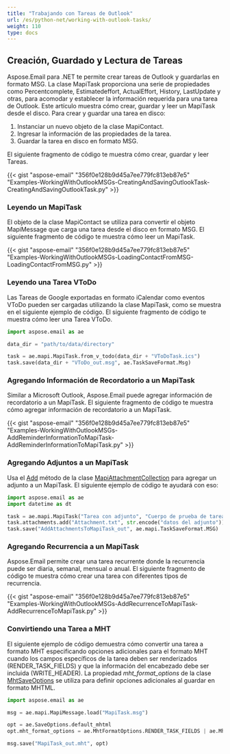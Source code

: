 ```yaml
---
title: "Trabajando con Tareas de Outlook"
url: /es/python-net/working-with-outlook-tasks/
weight: 110
type: docs
---
```


## **Creación, Guardado y Lectura de Tareas**
Aspose.Email para .NET te permite crear tareas de Outlook y guardarlas en formato MSG. La clase MapiTask proporciona una serie de propiedades como Percentcomplete, Estimatedeffort, ActualEffort, History, LastUpdate y otras, para acomodar y establecer la información requerida para una tarea de Outlook. Este artículo muestra cómo crear, guardar y leer un MapiTask desde el disco. Para crear y guardar una tarea en disco:

1. Instanciar un nuevo objeto de la clase MapiContact.
1. Ingresar la información de las propiedades de la tarea.
1. Guardar la tarea en disco en formato MSG.

El siguiente fragmento de código te muestra cómo crear, guardar y leer Tareas.

{{< gist "aspose-email" "356f0e128b9d45a7ee779fc813eb87e5" "Examples-WorkingWithOutlookMSGs-CreatingAndSavingOutlookTask-CreatingAndSavingOutlookTask.py" >}}
### **Leyendo un MapiTask**
El objeto de la clase MapiContact se utiliza para convertir el objeto MapiMessage que carga una tarea desde el disco en formato MSG. El siguiente fragmento de código te muestra cómo leer un MapiTask.

{{< gist "aspose-email" "356f0e128b9d45a7ee779fc813eb87e5" "Examples-WorkingWithOutlookMSGs-LoadingContactFromMSG-LoadingContactFromMSG.py" >}}
### **Leyendo una Tarea VToDo**
Las Tareas de Google exportadas en formato iCalendar como eventos VToDo pueden ser cargadas utilizando la clase MapiTask, como se muestra en el siguiente ejemplo de código. El siguiente fragmento de código te muestra cómo leer una Tarea VToDo.

```py
import aspose.email as ae

data_dir = "path/to/data/directory"

task = ae.mapi.MapiTask.from_v_todo(data_dir + "VToDoTask.ics")
task.save(data_dir + "VToDo_out.msg", ae.TaskSaveFormat.Msg)
```
### **Agregando Información de Recordatorio a un MapiTask**
Similar a Microsoft Outlook, Aspose.Email puede agregar información de recordatorio a un MapiTask. El siguiente fragmento de código te muestra cómo agregar información de recordatorio a un MapiTask.

{{< gist "aspose-email" "356f0e128b9d45a7ee779fc813eb87e5" "Examples-WorkingWithOutlookMSGs-AddReminderInformationToMapiTask-AddReminderInformationToMapiTask.py" >}}

### **Agregando Adjuntos a un MapiTask**

Usa el [Add](https://reference.aspose.com/email/net/aspose.email.mapi/mapiattachmentcollection/add/#add) método de la clase [MapiAttachmentCollection](https://reference.aspose.com/email/net/aspose.email.mapi/mapiattachmentcollection/#mapiattachmentcollection-class) para agregar un adjunto a un MapiTask. El siguiente ejemplo de código te ayudará con eso:

```python
import aspose.email as ae
import datetime as dt

task = ae.mapi.MapiTask("Tarea con adjunto", "Cuerpo de prueba de tarea con adjunto", dt.datetime.now(), dt.datetime.now());
task.attachments.add("Attachment.txt", str.encode("datos del adjunto"))
task.save("AddAttachmentsToMapiTask_out", ae.mapi.TaskSaveFormat.MSG)
```

### **Agregando Recurrencia a un MapiTask**
Aspose.Email permite crear una tarea recurrente donde la recurrencia puede ser diaria, semanal, mensual o anual. El siguiente fragmento de código te muestra cómo crear una tarea con diferentes tipos de recurrencia.

{{< gist "aspose-email" "356f0e128b9d45a7ee779fc813eb87e5" "Examples-WorkingWithOutlookMSGs-AddRecurrenceToMapiTask-AddRecurrenceToMapiTask.py" >}}

### **Convirtiendo una Tarea a MHT**

El siguiente ejemplo de código demuestra cómo convertir una tarea a formato MHT especificando opciones adicionales para el formato MHT cuando los campos específicos de la tarea deben ser renderizados (RENDER_TASK_FIELDS) y que la información del encabezado debe ser incluida (WRITE_HEADER). La propiedad *mht_format_options* de la clase [MhtSaveOptions](https://reference.aspose.com/email/python-net/aspose.email/mhtsaveoptions/#mhtsaveoptions-class) se utiliza para definir opciones adicionales al guardar en formato MHTML.

```python
import aspose.email as ae

msg = ae.mapi.MapiMessage.load("MapiTask.msg")

opt = ae.SaveOptions.default_mhtml
opt.mht_format_options = ae.MhtFormatOptions.RENDER_TASK_FIELDS | ae.MhtFormatOptions.WRITE_HEADER

msg.save("MapiTask_out.mht", opt)
```